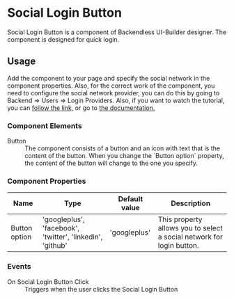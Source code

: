 # Social Login Button

Social Login Button is a component of Backendless UI-Builder designer. The component is designed for quick login.

## Usage

Add the component to your page and specify the social network in the component properties. Also, for the correct work of the component, you need to configure the social network provider, you can do this by going to Backend => Users => Login Providers. Also, if you want to watch the tutorial, you can [follow the link,](https://www.youtube.com/watch?v=PVmXcQn-FxA&t=842s&ab_channel=Backendless) or go to [the documentation.](https://backendless.com/docs/js/users_oauth2.html)

### Component Elements

<dl>
<dt>Button</dt>
<dd>The component consists of a button and an icon with text that is the content of the button. When you change the `Button option` property, the content of the button will change to the one you specify.</dd>
</dl>

### Component Properties

  Name          | Type                                                      | Default value   | Description
 ---------------|-----------------------------------------------------------|-----------------|----------------------------------------------------------------
  Button option | 'googleplus', 'facebook', 'twitter', 'linkedin', 'github' | 'googleplus'    | This property allows you to select a social network for login button.

### Events

<dl>
<dt>On Social Login Button Click</dt>
<dd>Triggers when the user clicks the Social Login Button</dd>
</dl>
